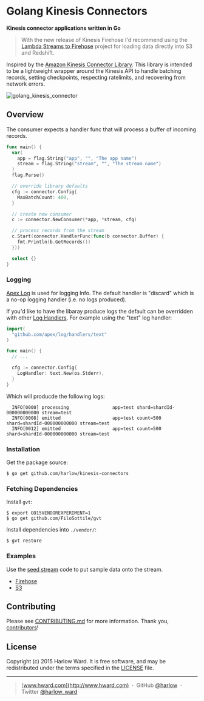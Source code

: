 # Golang Kinesis Connectors

__Kinesis connector applications written in Go__

> With the new release of Kinesis Firehose I'd recommend using the [Lambda Streams to Firehose](https://github.com/awslabs/lambda-streams-to-firehose) project for loading data directly into S3 and Redshift.

Inspired by the [Amazon Kinesis Connector Library](https://github.com/awslabs/amazon-kinesis-connectors). This library is intended to be a lightweight wrapper around the Kinesis API to handle batching records, setting checkpoints, respecting ratelimits,  and recovering from network errors.

![golang_kinesis_connector](https://cloud.githubusercontent.com/assets/739782/4262283/2ee2550e-3b97-11e4-8cd1-21a5d7ee0964.png)

## Overview

The consumer expects a handler func that will process a buffer of incoming records.

```go
func main() {
  var(
    app = flag.String("app", "", "The app name")
    stream = flag.String("stream", "", "The stream name")
  )
  flag.Parse()

  // override library defaults
  cfg := connector.Config{
    MaxBatchCount: 400,
  }

  // create new consumer
  c := connector.NewConsumer(*app, *stream, cfg)

  // process records from the stream
  c.Start(connector.HandlerFunc(func(b connector.Buffer) {
    fmt.Println(b.GetRecords())
  }))

  select {}
}
```

### Logging

[Apex Log](https://medium.com/@tjholowaychuk/apex-log-e8d9627f4a9a#.5x1uo1767) is used for logging Info. The default handler is "discard" which is a no-op logging handler (i.e. no logs produced).

If you'd like to have the libaray produce logs the default can be overridden with other [Log Handlers](https://github.com/apex/log/tree/master/_examples). For example using the "text" log handler:

```go
import(
  "github.com/apex/log/handlers/text"
)

func main() {
  // ...

  cfg := connector.Config{
    LogHandler: text.New(os.Stderr),
  }
}
```

Which will producde the following logs:

```
  INFO[0000] processing                app=test shard=shardId-000000000000 stream=test
  INFO[0008] emitted                   app=test count=500 shard=shardId-000000000000 stream=test
  INFO[0012] emitted                   app=test count=500 shard=shardId-000000000000 stream=test
```

### Installation

Get the package source:

    $ go get github.com/harlow/kinesis-connectors

### Fetching Dependencies

Install `gvt`:

    $ export GO15VENDOREXPERIMENT=1
    $ go get github.com/FiloSottile/gvt

Install dependencies into `./vendor/`:

    $ gvt restore

### Examples

Use the [seed stream](https://github.com/harlow/kinesis-connectors/tree/master/examples/seed) code to put sample data onto the stream.

* [Firehose](https://github.com/harlow/kinesis-connectors/tree/master/examples/firehose)
* [S3](https://github.com/harlow/kinesis-connectors/tree/master/examples/s3)


## Contributing

Please see [CONTRIBUTING.md] for more information. Thank you, [contributors]!

[LICENSE]: /MIT-LICENSE
[CONTRIBUTING.md]: /CONTRIBUTING.md

## License

Copyright (c) 2015 Harlow Ward. It is free software, and may
be redistributed under the terms specified in the [LICENSE] file.

[contributors]: https://github.com/harlow/kinesis-connectors/graphs/contributors

---

> [www.hward.com](http://www.hward.com) &nbsp;&middot;&nbsp;
> GitHub [@harlow](https://github.com/harlow) &nbsp;&middot;&nbsp;
> Twitter [@harlow_ward](https://twitter.com/harlow_ward)

